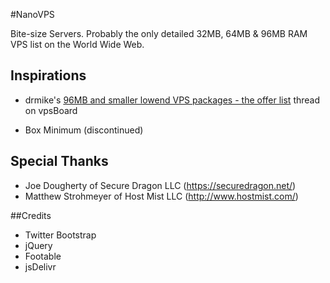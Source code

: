 #NanoVPS

Bite-size Servers. Probably the only detailed 32MB, 64MB &amp; 96MB RAM VPS list on the World Wide Web.

## Inspirations

- drmike's [96MB and smaller lowend VPS packages - the offer list](https://vpsboard.com/topic/2941-96mb-and-smaller-lowend-vps-packages-the-offer-list/) thread on vpsBoard

- Box Minimum (discontinued)

## Special Thanks

- Joe Dougherty of Secure Dragon LLC (https://securedragon.net/)
- Matthew Strohmeyer of Host Mist LLC (http://www.hostmist.com/)

##Credits

- Twitter Bootstrap
- jQuery
- Footable
- jsDelivr
